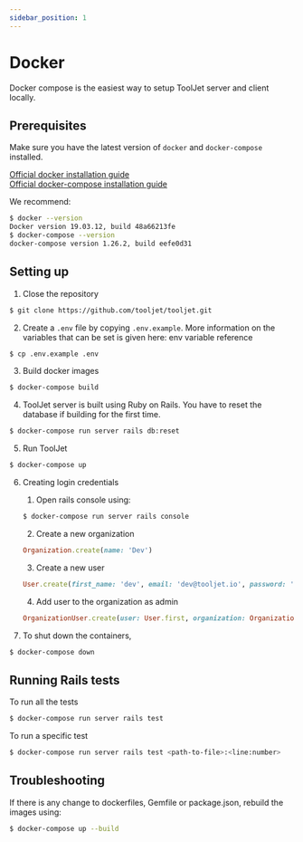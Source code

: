 ```yaml
---
sidebar_position: 1
---
```


# Docker
Docker compose is the easiest way to setup ToolJet server and client locally.

## Prerequisites

Make sure you have the latest version of `docker` and `docker-compose` installed. 

[Official docker installation guide](https://docs.docker.com/desktop/)  
[Official docker-compose installation guide](https://docs.docker.com/compose/install/)

We recommend: 
```bash
$ docker --version
Docker version 19.03.12, build 48a66213fe
$ docker-compose --version
docker-compose version 1.26.2, build eefe0d31
```

## Setting up 

1. Close the repository
```bash
$ git clone https://github.com/tooljet/tooljet.git 
```

2. Create a `.env` file by copying `.env.example`. More information on the variables that can be set is given here: env variable reference
```bash
$ cp .env.example .env
```

3. Build docker images 
```bash
$ docker-compose build 
```

4. ToolJet server is built using Ruby on Rails. You have to reset the database if building for the first time.
```bash
$ docker-compose run server rails db:reset
```

5. Run ToolJet
```bash
$ docker-compose up
```

6. Creating login credentials 

    1.  Open rails console using: 

    ```bash 
    $ docker-compose run server rails console
    ```

    2.  Create a new organization 
    ```ruby
    Organization.create(name: 'Dev')
    ```

    3.  Create a new user
    ```ruby
    User.create(first_name: 'dev', email: 'dev@tooljet.io', password: 'password', organization: Organization.first)
    ```

    4. Add user to the organization as admin
    ```ruby
    OrganizationUser.create(user: User.first, organization: Organization.first, role: 'admin')
    ```

7.  To shut down the containers,
```bash
$ docker-compose down
```

## Running Rails tests 

To run all the tests 

```bash 
$ docker-compose run server rails test 
```

To run a specific test 
```bash 
$ docker-compose run server rails test <path-to-file>:<line:number>
```

## Troubleshooting

If there is any change to dockerfiles, Gemfile or package.json, rebuild the images using: 

```bash
$ docker-compose up --build
```